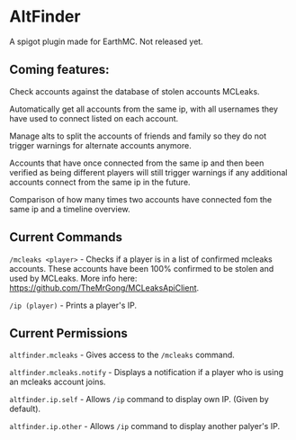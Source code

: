 # AltFinder

A spigot plugin made for EarthMC. Not released yet.

## Coming features: 
Check accounts against the database of stolen accounts MCLeaks.

Automatically get all accounts from the same ip, with all usernames they have used to connect listed on each account.

Manage alts to split the accounts of friends and family so they do not trigger warnings for alternate accounts anymore.

Accounts that have once connected from the same ip and then been verified as being different players will still trigger warnings if any additional accounts connect from the same ip in the future.

Comparison of how many times two accounts have connected fom the same ip and a timeline overview.

## Current Commands

`/mcleaks <player>` - Checks if a player is in a list of confirmed mcleaks accounts. These accounts have been 100% confirmed to be stolen and used by MCLeaks. More info here: https://github.com/TheMrGong/MCLeaksApiClient.

`/ip (player)` - Prints a player's IP.

## Current Permissions

`altfinder.mcleaks` - Gives access to the `/mcleaks` command.

`altfinder.mcleaks.notify` - Displays a notification if a player who is using an mcleaks account joins.

`altfinder.ip.self` - Allows `/ip` command to display own IP. (Given by default).

`altfinder.ip.other` - Allows `/ip` command to display another palyer's IP.
